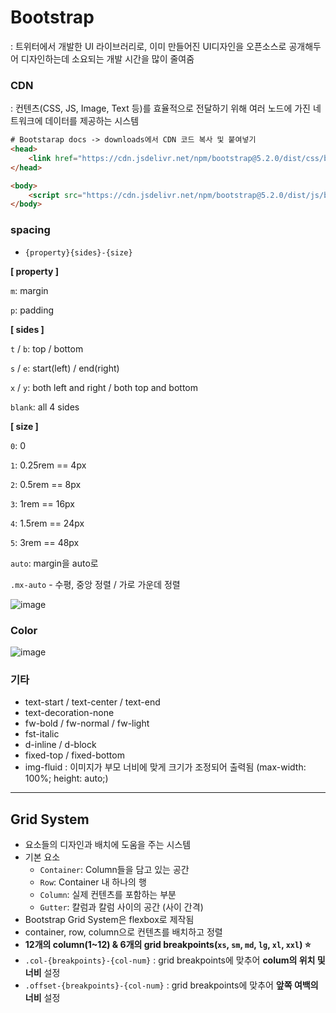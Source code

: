 # Bootstrap

: 트위터에서 개발한 UI 라이브러리로, 이미 만들어진 UI디자인을 오픈소스로 공개해두어 디자인하는데 소요되는 개발 시간을 많이 줄여줌

### CDN

: 컨텐츠(CSS, JS, Image, Text 등)를 효율적으로 전달하기 위해 여러 노드에 가진 네트워크에 데이터를 제공하는 시스템

```html
# Bootstarap docs -> downloads에서 CDN 코드 복사 및 붙여넣기
<head>
	<link href="https://cdn.jsdelivr.net/npm/bootstrap@5.2.0/dist/css/bootstrap.min.css" rel="stylesheet" integrity="sha384-gH2yIJqKdNHPEq0n4Mqa/HGKIhSkIHeL5AyhkYV8i59U5AR6csBvApHHNl/vI1Bx" crossorigin="anonymous">
</head>

<body>
	<script src="https://cdn.jsdelivr.net/npm/bootstrap@5.2.0/dist/js/bootstrap.bundle.min.js" integrity="sha384-A3rJD856KowSb7dwlZdYEkO39Gagi7vIsF0jrRAoQmDKKtQBHUuLZ9AsSv4jD4Xa" crossorigin="anonymous"></script>
</body>
```

### spacing  
* `{property}{sides}-{size}`

**[ property ]**

`m`: margin

`p`: padding

**[ sides ]**

`t` / `b`: top / bottom

`s` / `e`: start(left) / end(right)

`x` / `y`: both left and right / both top and bottom

`blank`: all 4 sides

**[ size ]** 

`0`: 0

`1`: 0.25rem == 4px

`2`: 0.5rem == 8px

`3`: 1rem == 16px

`4`: 1.5rem == 24px

`5`: 3rem == 48px

`auto`: margin을 auto로

`.mx-auto` - 수평, 중앙 정렬 / 가로 가운데 정렬

![image](https://user-images.githubusercontent.com/109488657/183315119-c89ede5e-f677-43db-b3e0-d8c15901e6c8.png)
### Color

![image](https://user-images.githubusercontent.com/109488657/183315113-f1164386-ccad-4e39-bba8-b1f942ff3e33.png)
### 기타

- text-start / text-center / text-end
- text-decoration-none
- fw-bold / fw-normal / fw-light
- fst-italic
- d-inline / d-block
- fixed-top / fixed-bottom
- img-fluid : 이미지가 부모 너비에 맞게 크기가 조정되어 출력됨 (max-width: 100%; height: auto;)

---

## Grid System

- 요소들의 디자인과 배치에 도움을 주는 시스템
- 기본 요소
    - `Container`: Column들을 담고 있는 공간
    - `Row`: Container 내 하나의 행
    - `Column`: 실제 컨텐츠를 포함하는 부분
    - `Gutter`: 칼럼과 칼럼 사이의 공간 (사이 간격)
- Bootstrap Grid System은 flexbox로 제작됨
- container, row, column으로 컨텐츠를 배치하고 정렬
- **12개의 column(1~12) & 6개의 grid breakpoints(`xs`, `sm`, `md`, `lg`, `xl`, `xxl`) ⭐**
- `.col-{breakpoints}-{col-num}` : grid breakpoints에 맞추어 **colum의 위치 및 너비** 설정
- `.offset-{breakpoints}-{col-num}` : grid breakpoints에 맞추어 **앞쪽 여백의 너비** 설정
